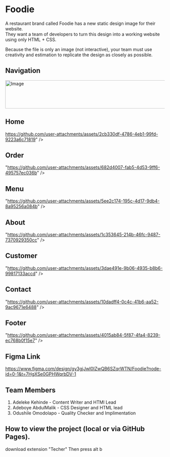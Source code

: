# Foodie
A restaurant brand called Foodie has a new static design image for their website.  
They want a team of developers to turn this design into a working website using only HTML + CSS.  

Because the file is only an image (not interactive), your team must use creativity and estimation to replicate the design as closely as possible.

## Navigation
<!-- This is the navigation bar -->
<img width="1905" height="89" alt="Image" src="https://github.com/user-attachments/assets/54f12319-0f15-49eb-80fd-8680d2a0c786" />

## Home
<!-- This is the home bar -->
https://github.com/user-attachments/assets/2cb330df-4786-4eb1-99fd-9223a6c71819" />

## Order
<!-- This is the Order bar -->
"https://github.com/user-attachments/assets/682d4007-fab5-4d53-9ff6-495757ec036b" />

## Menu
<!-- This is the menu bar -->
"https://github.com/user-attachments/assets/5ee2c174-195c-4d17-9db4-8a95256a084b" />

## About
<!-- This is the about page -->
"https://github.com/user-attachments/assets/1c353645-214b-46fc-9487-7370929350cc" />

## Customer
<!-- This is the customer page -->
"https://github.com/user-attachments/assets/3dae491e-9b06-4935-b8b6-99817133accd" />

## Contact
<!-- This is the contact form -->
"https://github.com/user-attachments/assets/10dadff4-0c4c-41b6-aa52-9ac9671e6488" />

## Footer
<!-- This contains the footer -->
"https://github.com/user-attachments/assets/4015ab84-5f87-4fa4-8239-ec768b0f15e7" />

## Figma Link
https://www.figma.com/design/gy3gjJwI0IZwQB6SZqrWTN/Foodie?node-id=0-1&t=7HgXSe0GPHWqrbDV-1  

## Team Members
1. Adeleke Kehinde - Content Writer and HTMl Lead
2. Adeboye AbdulMalik - CSS Designer and HTML lead
3. Odushile Omodolapo - Quality Checker and Implimentation

## How to view the project (local or via GitHub Pages).
download extension "Techer"
Then press alt b

